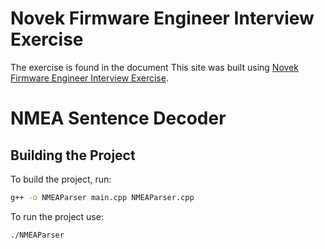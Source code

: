 # Novek Firmware Engineer Interview Exercise
The exercise is found in the document This site was built using [Novek Firmware Engineer Interview Exercise](https://github.com/rvctech/Novek/blob/main/Novek%20Firmware%20Engineer%20Interview%20Exercise.pdf).
# NMEA Sentence Decoder

## Building the Project

To build the project, run:

```bash
g++ -o NMEAParser main.cpp NMEAParser.cpp

````
To run the project use:

````
./NMEAParser
````
